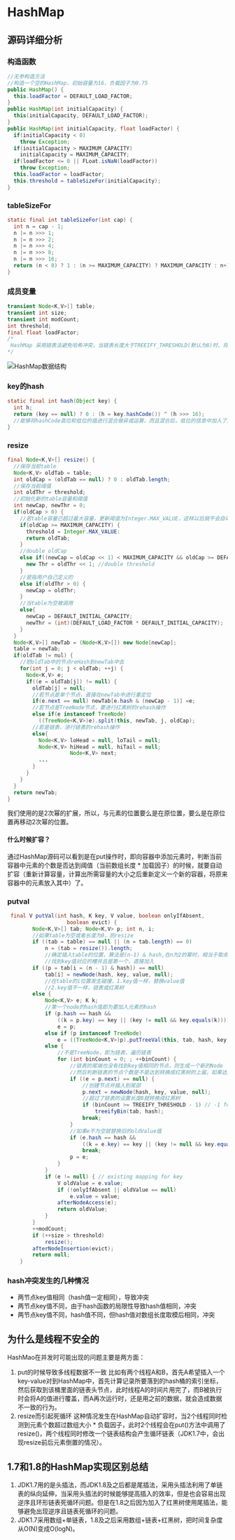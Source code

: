 #  HashMap

##  源码详细分析

###  构造函数

```java
//无参构造方法
//构造一个空的HashMap，初始容量为16，负载因子为0.75
public HashMap() {
  this.loadFactor = DEFAULT_LOAD_FACTOR;
}
public HashMap(int initialCapacity) {
  this(initialCapacity, DEFAULT_LOAD_FACTOR);
}
public HashMap(int initialCapacity, float loadFactor) {
  if(initialCapacity < 0) 
    throw Exception;
  if(initialCapacity > MAXIMUM_CAPACITY) 
    initialCapacity = MAXIMUM_CAPACITY;
  if(loadFactor <= 0 || FLoat.isNaN(loadFactor)) 
    throw Exception;
  this.loadFactor = loadFactor;
  this.threshold = tableSizeFor(initialCapacity);
}
```

###  tableSizeFor

```java
static final int tableSizeFor(int cap) {
  int n = cap - 1;
  n |= n >>> 1;
  n |= n >>> 2;
  n |= n >>> 4;
  n |= n >>> 8;
  n |= n >>> 16;
  return (n < 0) ? 1 : (n >= MAXIMUM_CAPACITY) ? MAXIMUM_CAPACITY : n+1;
}
```

###  成员变量

```java
transient Node<K,V>[] table;
transient int size;
transient int modCount;
int threshold;
final float loadFactor;
/*
 HashMap 采用链表法避免哈希冲突，当链表长度大于TREEIFY_THRESHOLD(默认为8)时，将链表转换为红黑树，当小于UNTREEIFY_THRESHOLD(默认为6)时，又会转回链表以达到性能平衡，
*/
```

![HashMap数据结构](/Users/a/Desktop/Java-victor/images/HashMap数据结构.png)

###  key的hash

```java
static final int hash(Object key) {
  int h;
  return (key == null) ? 0 : (h = key.hashCode()) ^ (h >>> 16);
  //能够将hashCode高位和低位的值进行混合做异或运算，而且混合后，低位的信息中加入了高位的信息，能够使每一位数字都能够得到使用，那么生成的hash值的随机性会增大。
}
```

### resize

```java
final Node<K,V>[] resize() {
  //保存当前table
  Node<K,V> oldTab = table;
  int oldCap = (oldTab == null) ? 0 : oldTab.length;
  //保存当前阈值
  int oldThr = threshold;
  //初始化新的table容量和阈值
  int newCap, newThr = 0;
  if(oldCap > 0) {
    //若table容量已超过最大容量，更新阈值为Integer.MAX_VALUE，这样以后就不会自动扩容了
    if(oldCap >= MAXIMUM_CAPACITY) {
      threshold = Integer.MAX_VALUE:
      return oldTab;
    }
    //double oldCap
    else if((newCap = oldCap << 1) < MAXIMUM_CAPACITY && oldCap >= DEFAULT_INITIAL_CAPACITY)  {
      new Thr = oldThr << 1; //double threshold
    }
    //是指用户自己定义的
    else if(oldThr > 0) {
      newCap = oldThr;
    }
    //当table为空被调用
    else{
      newCap = DEFAULT_INITIAL_CAPACITY;
      newThr = (int)(DEFAULT_LOAD_FACTOR * DEFAULT_INITIAL_CAPACITY);
    }
  }
  Node<K,V>[] newTab = (Node<K,V>[]) new Node[newCap];
  table = newTab;
  if(oldTab != nul) {
    //把oldTab中的节点reHash到newTab中去
    for(int j = 0; j < oldTab; ++j) {
      Node<K,V> e;
      if((e = oldTab[j]) != null) {
        oldTab[j] = null;
        //若节点是单个节点，直接在newTab中进行重定位
        if(e.next == null) newTab[e.hash & (newCap - 1)] =e;
        //若节点是TreeNode节点，要进行红黑树的rehash操作
        else if(e instanceof TreeNode) 
          ((TreeNode<K,V>)e).split(this, newTab, j, oldCap);
        //若是链表，进行链表的rehash操作
        else{
          Node<K,V> loHead = null, loTail = null;
          Node<K,V> hiHead = null, hiTail = null;
					Node<K,V> next;
          ...
        }
      }
    }
  }
  return newTab;
}
```

我们使用的是2次幂的扩展，所以，与元素的位置要么是在原位置，要么是在原位置再移动2次幂的位置。

####  什么时候扩容？

通过HashMap源码可以看到是在put操作时，即向容器中添加元素时，判断当前容器中元素的个数是否达到阈值（当前数组长度 * 加载因子）的时候，就要自动扩容（重新计算容量，计算出所需容量的大小之后重新定义一个新的容器，将原来容器中的元素放入其中）了。

###  putval

```java
 final V putVal(int hash, K key, V value, boolean onlyIfAbsent,
                   boolean evict) {
        Node<K,V>[] tab; Node<K,V> p; int n, i;
        //如果table为空或者长度为0，则resize
        if ((tab = table) == null || (n = tab.length) == 0)
            n = (tab = resize()).length;
   			//确定插入table的位置，算法是(n-1) & hash,在n为2的幂时，相当于取余
   			//找到key值对应的槽并且是第一个，直接加入
        if ((p = tab[i = (n - 1) & hash]) == null)
            tab[i] = newNode(hash, key, value, null);
   			//在table的i位置发生碰撞，1.key值一样，替换value值
   			//2.key值不一样，链表或红黑树
        else {
            Node<K,V> e; K k;
            //第一个node的hash值即为要加入元素的hash
            if (p.hash == hash &&
                ((k = p.key) == key || (key != null && key.equals(k))))
                e = p;
            else if (p instanceof TreeNode)
                e = ((TreeNode<K,V>)p).putTreeVal(this, tab, hash, key, value);
            else {
              	//不是TreeNode，即为链表，遍历链表
                for (int binCount = 0; ; ++binCount) {
                    //链表的尾端也没有找到key值相同的节点，则生成一个新的Node
                  	//然后判断链表的节点个数是不是达到转换成红黑树的上届，如果达到则转换成红黑树
                    if ((e = p.next) == null) {
                      	//创建节点并插入到尾部
                        p.next = newNode(hash, key, value, null);
                      	//超过了链表的设置长度8就转换成红黑树
                        if (binCount >= TREEIFY_THRESHOLD - 1) // -1 for 1st
                            treeifyBin(tab, hash);
                        break;
                    }
                  	//如果e不为空就替换旧的oldValue值
                    if (e.hash == hash &&
                        ((k = e.key) == key || (key != null && key.equals(k))))
                        break;
                    p = e;
                }
            }
            if (e != null) { // existing mapping for key
                V oldValue = e.value;
                if (!onlyIfAbsent || oldValue == null)
                    e.value = value;
                afterNodeAccess(e);
                return oldValue;
            }
        }
        ++modCount;
        if (++size > threshold)
            resize();
        afterNodeInsertion(evict);
        return null;
    }
```

###  hash冲突发生的几种情况

- 两节点key值相同（hash值一定相同），导致冲突
- 两节点key值不同，由于hash函数的局限性导致hash值相同，冲突
- 两节点key值不同，hash值不同，但hash值对数组长度取模后相同，冲突

##  为什么是线程不安全的

HashMao在并发时可能出现的问题主要是两方面：

1. put的时候导致多线程数据不一致
   比如有两个线程A和B，首先A希望插入一个key-value对到HashMap中，首先计算记录所要落到的hash桶的索引坐标，然后获取到该桶里面的链表头节点，此时线程A的时间片用完了，而B被执行时会将A的值进行覆盖，而A再次运行时，还是用之前的数据，就会造成数据不一致的行为。
2. resize而引起死循环
   这种情况发生在HashMap自动扩容时，当2个线程同时检测到元素个数超过数组大小 * 负载因子，此时2个线程会在put()方法中调用了resize()，两个线程同时修改一个链表结构会产生循环链表（JDK1.7中，会出现resize前后元素倒置的情况）。

##  1.7和1.8的HashMap实现区别总结

1. JDK1.7用的是头插法，而JDK1.8及之后都是尾插法，采用头插法利用了单链表的纵向延伸，当采用头插法的时候能够提高插入的效率，但是也会容易出现逆序且环形链表死循环问题。但是在1.8之后因为加入了红黑树使用尾插法，能够避免出现逆序且链表死循环的问题。
2. JDK1.7采用数组+单链表，1.8及之后采用数组+链表+红黑树，把时间复杂度从O(N)变成O(logN)。

